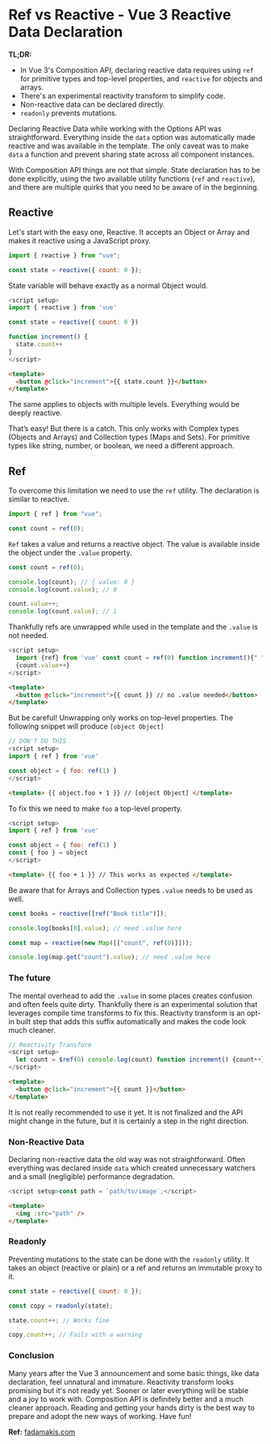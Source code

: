 # Ref vs Reactive - Vue 3 Reactive Data Declaration

**TL;DR:**

- In Vue 3's Composition API, declaring reactive data requires using `ref` for primitive types and top-level properties, and `reactive` for objects and arrays.
- There's an experimental reactivity transform to simplify code.
- Non-reactive data can be declared directly.
- `readonly` prevents mutations.

Declaring Reactive Data while working with the Options API was straightforward. Everything inside the `data` option was automatically made reactive and was available in the template. The only caveat was to make `data` a function and prevent sharing state across all component instances.

With Composition API things are not that simple. State declaration has to be done explicitly, using the two available utility functions (`ref` and `reactive`), and there are multiple quirks that you need to be aware of in the beginning.

## Reactive

Let's start with the easy one, Reactive. It accepts an Object or Array and makes it reactive using a JavaScript proxy.

```js
import { reactive } from "vue";

const state = reactive({ count: 0 });
```

State variable will behave exactly as a normal Object would.

```js
<script setup>
import { reactive } from 'vue'

const state = reactive({ count: 0 })

function increment() {
  state.count++
}
</script>
```

```html
<template>
  <button @click="increment">{{ state.count }}</button>
</template>
```

The same applies to objects with multiple levels. Everything would be deeply reactive.

That’s easy! But there is a catch. This only works with Complex types (Objects and Arrays) and Collection types (Maps and Sets). For primitive types like string, number, or boolean, we need a different approach.

## Ref

To overcome this limitation we need to use the `ref` utility. The declaration is similar to reactive.

```js
import { ref } from "vue";

const count = ref(0);
```

`Ref` takes a value and returns a reactive object. The value is available inside the object under the `.value` property.

```js
const count = ref(0);

console.log(count); // { value: 0 }
console.log(count.value); // 0

count.value++;
console.log(count.value); // 1
```

Thankfully refs are unwrapped while used in the template and the `.value` is not needed.

```js
<script setup>
  import {ref} from 'vue' const count = ref(0) function increment(){" "}
  {count.value++}
</script>
```

```html
<template>
  <button @click="increment">{{ count }} // no .value needed</button>
</template>
```

But be careful! Unwrapping only works on top-level properties. The following snippet will produce `[object Object]`

```js
// DON'T DO THIS
<script setup>
import { ref } from 'vue'

const object = { foo: ref(1) }
</script>
```

```html
<template> {{ object.foo + 1 }} // [object Object] </template>
```

To fix this we need to make `foo` a top-level property.

```js
<script setup>
import { ref } from 'vue'

const object = { foo: ref(1) }
const { foo } = object
</script>
```

```html
<template> {{ foo + 1 }} // This works as expected </template>
```

Be aware that for Arrays and Collection types `.value` needs to be used as well.

```js
const books = reactive([ref("Book title")]);

console.log(books[0].value); // need .value here

const map = reactive(new Map([["count", ref(0)]]));

console.log(map.get("count").value); // need .value here
```

### The future

The mental overhead to add the `.value` in some places creates confusion and often feels quite dirty. Thankfully there is an experimental solution that leverages compile time transforms to fix this. Reactivity transform is an opt-in built step that adds this suffix automatically and makes the code look much cleaner.

```js
// Reactivity Transform
<script setup>
  let count = $ref(0) console.log(count) function increment() {count++}
</script>
```

```html
<template>
  <button @click="increment">{{ count }}</button>
</template>
```

It is not really recommended to use it yet. It is not finalized and the API might change in the future, but it is certainly a step in the right direction.

### Non-Reactive Data

Declaring non-reactive data the old way was not straightforward. Often everything was declared inside `data` which created unnecessary watchers and a small (negligible) performance degradation.

```js
<script setup>const path = `path/to/image`;</script>
```

```html
<template>
  <img :src="path" />
</template>
```

### Readonly

Preventing mutations to the state can be done with the `readonly` utility. It takes an object (reactive or plain) or a ref and returns an immutable proxy to it.

```js
const state = reactive({ count: 0 });

const copy = readonly(state);

state.count++; // Works fine

copy.count++; // Fails with a warning
```

### Conclusion

Many years after the Vue 3 announcement and some basic things, like data declaration, feel unnatural and immature. Reactivity transform looks promising but it's not ready yet. Sooner or later everything will be stable and a joy to work with. Composition API is definitely better and a much cleaner approach. Reading and getting your hands dirty is the best way to prepare and adopt the new ways of working. Have fun!

**Ref:** [fadamakis.com](https://fadamakis.com/vue-3-reactive-data-declaration-d17edc0a92e3)
